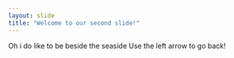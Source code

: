 ```yaml
---
layout: slide
title: "Welcome to our second slide!"
---
```

Oh i do like to be beside the seaside
Use the left arrow to go back!
